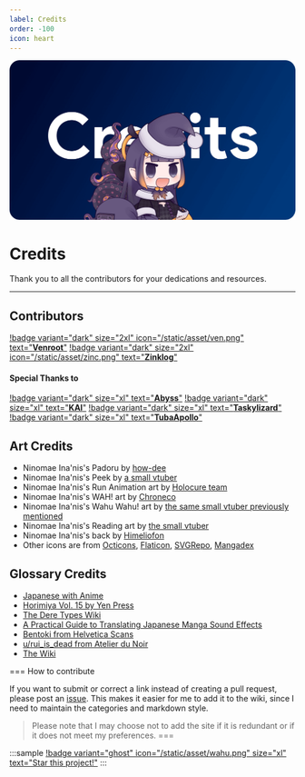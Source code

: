 ```yaml
---
label: Credits
order: -100
icon: heart
---
```


![](/static/thumb/credits.png)

# Credits
Thank you to all the contributors for your dedications and resources.
___

## Contributors

[!badge variant="dark" size="2xl" icon="/static/asset/ven.png" text="**Venroot**"](https://github.com/RenaraScope) [!badge variant="dark" size="2xl" icon="/static/asset/zinc.png" text="**Zinklog**"](https://github.com/zinklog2)

#### Special Thanks to

[!badge variant="dark" size="xl" text="**Abyss**"](https://github.com/knightmob) [!badge variant="dark" size="xl" text="**KAI**"](https://github.com/Kai-FMHY) [!badge variant="dark" size="xl" text="**Taskylizard**"](https://github.com/taskylizard) [!badge variant="dark" size="xl" text="**TubaApollo**"](https://github.com/TubaApollo)

## Art Credits
- Ninomae Ina'nis's Padoru by [how-dee](https://www.reddit.com/r/Padoru/comments/iu6jvx/ninomae_inanis_hololive/)
- Ninomae Ina'nis's Peek by [a small vtuber](https://twitter.com/ninomaeinanis/status/1339282161715691521)
- Ninomae Ina'nis's Run Animation art by [Holocure team](https://holocure.fandom.com/wiki/Ninomae_Ina'nis?file=Ninomae_Ina%27nis_RunAnim.gif)
- Ninomae Ina'nis's WAH! art by [Chroneco](https://www.chroneco.moe/)
- Ninomae Ina'nis's Wahu Wahu! art by [the same small vtuber previously mentioned](https://twitter.com/ninomaeinanis/status/1652829909218373632)
- Ninomae Ina'nis's Reading art by [the small vtuber](https://twitter.com/ninomaeinanis/status/1340047328963510273)
- Ninomae Ina'nis's back by [Himeliofon](https://twitter.com/hmlf_/status/1581015485524545536)
- Other icons are from [Octicons](https://primer.github.io/octicons/), [Flaticon](https://www.flaticon.com/), [SVGRepo](https://www.svgrepo.com/), [Mangadex](https://mangadex.org/)


## Glossary Credits
- [Japanese with Anime](https://www.japanesewithanime.com/)
- [Horimiya Vol. 15 by Yen Press](https://yenpress.com/titles/9781975324735-horimiya-vol-15)
- [The Dere Types Wiki](https://the-dere-types.fandom.com/wiki/The_Dere_Types_Wiki)
- [A Practical Guide to Translating Japanese Manga Sound Effects](https://nomansguy.wordpress.com/2023/02/04/translating-manga-sfx-guide-part-1/)
- [Bentoki from Helvetica Scans](https://discord.com/users/91862190709014528)
- [u/rui_is_dead from Atelier du Noir](https://www.reddit.com/r/manga/comments/tc90d8/guys_can_you_explain_the_process_of/)
- [The Wiki](http://thewiki.moe/guides/quality/)


=== How to contribute

If you want to submit or correct a link instead of creating a pull request, please post an [issue](https://github.com/anotherduckling/Wotaku/issues/new). This makes it easier for me to add it to the wiki, since I need to maintain the categories and markdown style.

> Please note that I may choose not to add the site if it is redundant or if it does not meet my preferences.
===


<style>
    .sample {
        text-align: center;
        padding-top: 3px;
        margin-bottom: 10px;
    }
</style>

:::sample
[!badge variant="ghost" icon="/static/asset/wahu.png" size="xl" text="Star this project!"](https://github.com/anotherduckling/wotaku)
:::